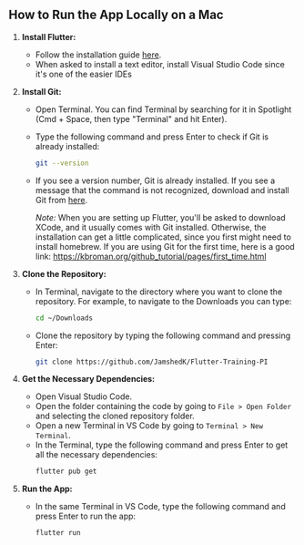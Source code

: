 ## How to Run the App Locally on a Mac

1. **Install Flutter:**
   - Follow the installation guide [here]([https://docs.flutter.dev/get-started/install](https://docs.flutter.dev/get-started/install/macos/mobile-ios)).
   - When asked to install a text editor, install Visual Studio Code since it's one of the easier IDEs

2. **Install Git:**
   - Open Terminal. You can find Terminal by searching for it in Spotlight (Cmd + Space, then type "Terminal" and hit Enter).
   - Type the following command and press Enter to check if Git is already installed:
     ```bash
     git --version
     ```
   - If you see a version number, Git is already installed. If you see a message that the command is not recognized, download and install Git from
     [here](https://git-scm.com/downloads).

     *Note:* When you are setting up Flutter, you'll be asked to download XCode, and it usually comes with Git installed. Otherwise, the installation can get a little complicated, since you
     first might need to install homebrew. If you are using Git for the first time, here is a good link: https://kbroman.org/github_tutorial/pages/first_time.html

3. **Clone the Repository:**
   - In Terminal, navigate to the directory where you want to clone the repository. For example, to navigate to the Downloads you can type:
     ```bash
     cd ~/Downloads
     ```
   - Clone the repository by typing the following command and pressing Enter:
     ```bash
     git clone https://github.com/JamshedK/Flutter-Training-PI
     ```

4. **Get the Necessary Dependencies:**
   - Open Visual Studio Code.
   - Open the folder containing the code by going to `File > Open Folder` and selecting the cloned repository folder.
   - Open a new Terminal in VS Code by going to `Terminal > New Terminal`.
   - In the Terminal, type the following command and press Enter to get all the necessary dependencies:
     ```bash
     flutter pub get
     ```

5. **Run the App:**
   - In the same Terminal in VS Code, type the following command and press Enter to run the app:
     ```bash
     flutter run
     ```

